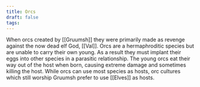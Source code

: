 ```yaml
---
title: Orcs
draft: false
tags:
---
```

When orcs created by [[Gruumsh]] they were primarily made as revenge against the now dead elf God, [[Val]]. Orcs are a hermaphroditic species but are unable to carry their own young. As a result they must implant their eggs into other species in a parasitic relationship. The young orcs eat their way out of the host when born, causing extreme damage and sometimes killing the host. While orcs can use most species as hosts, orc cultures which still worship Gruumsh prefer to use [[Elves]] as hosts.